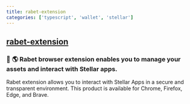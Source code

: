 ```yaml
---
title: rabet-extension
categories: ['typescript', 'wallet', 'stellar']
---
```

## [rabet-extension](https://github.com/rabetofficial/rabet-extension)

### :rabbit: :earth_americas: Rabet browser extension enables you to manage your assets and interact with Stellar apps.

Rabet extension allows you to interact with Stellar Apps in a secure and transparent environment. This product is available for Chrome, Firefox, Edge, and Brave.

